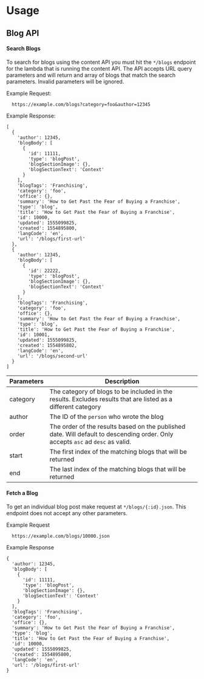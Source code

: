 # Usage

## Blog API

#### Search Blogs
To search for  blogs using the content API you must hit the `*/blogs` endpoint for the lambda that is running the content API. The API accepts URL query parameters and will return and array of blogs that match the search parameters. Invalid parameters will be ignored.

Example Request:
```
  https://example.com/blogs?category=foo&author=12345
```

Example Response:
```
[
  {
    'author': 12345,
    'blogBody': [
      {
        'id': 11111,
        'type': 'blogPost',
        'blogSectionImage': {},
        'blogSectionText': 'Context'
      }
    ],
    'blogTags': 'Franchising',
    'category': 'foo',
    'office': {},
    'summary': 'How to Get Past the Fear of Buying a Franchise',
    'type': 'blog',
    'title': 'How to Get Past the Fear of Buying a Franchise',
    'id': 10000,
    'updated': 1555099825,
    'created': 1554895800,
    'langCode': 'en',
    'url': '/blogs/first-url'
  },
  {
    'author': 12345,
    'blogBody': [
      {
        'id': 22222,
        'type': 'blogPost',
        'blogSectionImage': {},
        'blogSectionText': 'Context'
      }
    ],
    'blogTags': 'Franchising',
    'category': 'foo',
    'office': {},
    'summary': 'How to Get Past the Fear of Buying a Franchise',
    'type': 'blog',
    'title': 'How to Get Past the Fear of Buying a Franchise',
    'id': 10001,
    'updated': 1555099825,
    'created': 1554895802,
    'langCode': 'en',
    'url': '/blogs/second-url'
  }
]
```

| Parameters | Description
|------------|------------------
|  category  | The category of blogs to be included in the results. Excludes results that are listed as a different category
|  author    | The ID of the `person` who wrote the blog
|  order     | The order of the results based on the published date. Will default to descending order. Only accepts `asc` ad `desc` as valid.
|  start     | The first index of the matching blogs that will be returned
|  end       | The last index of the matching blogs that will be returned

#### Fetch a Blog
To get an individual blog post make request at `*/blogs/{:id}.json`. This endpoint does not accept any other parameters.

Example Request
```
  https://example.com/blogs/10000.json
```
Example Response
```
{
  'author': 12345,
  'blogBody': [
    {
      'id': 11111,
      'type': 'blogPost',
      'blogSectionImage': {},
      'blogSectionText': 'Context'
    }
  ],
  'blogTags': 'Franchising',
  'category': 'foo',
  'office': {},
  'summary': 'How to Get Past the Fear of Buying a Franchise',
  'type': 'blog',
  'title': 'How to Get Past the Fear of Buying a Franchise',
  'id': 10000,
  'updated': 1555099825,
  'created': 1554895800,
  'langCode': 'en',
  'url': '/blogs/first-url'
}
```
